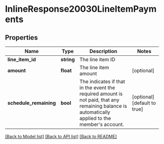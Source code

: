 # InlineResponse20030LineItemPayments

## Properties
Name | Type | Description | Notes
------------ | ------------- | ------------- | -------------
**line_item_id** | **string** | The line item ID | 
**amount** | **float** | The line item amount | [optional] 
**schedule_remaining** | **bool** | The indicates if that in the event the required amount is not paid, that any remaining balance is automatically applied to the member&#39;s account. | [optional] [default to true]

[[Back to Model list]](../README.md#documentation-for-models) [[Back to API list]](../README.md#documentation-for-api-endpoints) [[Back to README]](../README.md)


